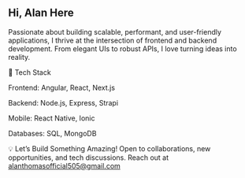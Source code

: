 ## Hi, Alan Here

<!--
**alanthomasdev/alanthomasdev** is a ✨ _special_ ✨ repository because its `README.md` (this file) appears on your GitHub profile.

Here are some ideas to get you started:

- 🔭 I’m currently working on ...
- 🌱 I’m currently learning ...
- 👯 I’m looking to collaborate on ...
- 🤔 I’m looking for help with ...
- 💬 Ask me about ...
- 📫 How to reach me: ...
- 😄 Pronouns: ...
- ⚡ Fun fact: ...
-->


Passionate about building scalable, performant, and user-friendly applications, I thrive at the intersection of frontend and backend development. From elegant UIs to robust APIs, I love turning ideas into reality.

🚀 Tech Stack

Frontend: Angular, React, Next.js

Backend: Node.js, Express, Strapi

Mobile: React Native, Ionic

Databases: SQL, MongoDB

💡 Let’s Build Something Amazing!
Open to collaborations, new opportunities, and tech discussions. Reach out at alanthomasofficial505@gmail.com


